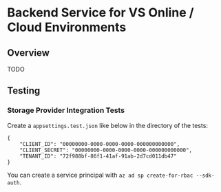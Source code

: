 # Backend Service for VS Online / Cloud Environments

## Overview

TODO

## Testing

### Storage Provider Integration Tests

Create a `appsettings.test.json` like below in the directory of the tests:
```
{
    "CLIENT_ID": "00000000-0000-0000-0000-000000000000",
    "CLIENT_SECRET": "00000000-0000-0000-0000-000000000000",
    "TENANT_ID": "72f988bf-86f1-41af-91ab-2d7cd011db47"
}
```

You can create a service principal with `az ad sp create-for-rbac --sdk-auth`.

